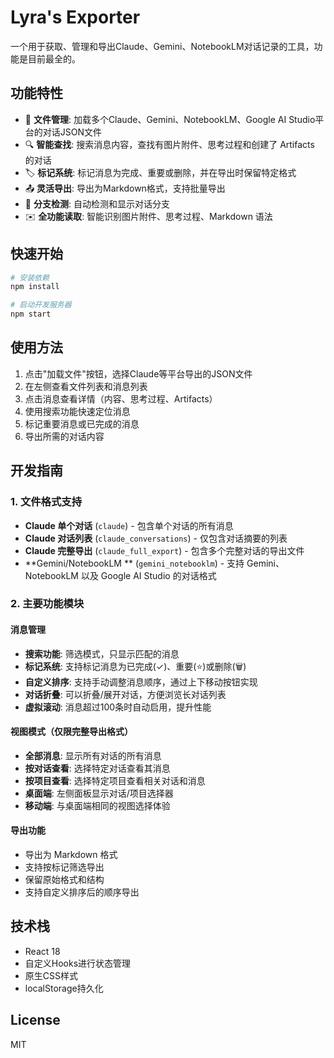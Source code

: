 # Lyra's Exporter

一个用于获取、管理和导出Claude、Gemini、NotebookLM对话记录的工具，功能是目前最全的。

## 功能特性

- 📁 **文件管理**: 加载多个Claude、Gemini、NotebookLM、Google AI Studio平台的对话JSON文件
- 🔍 **智能查找**: 搜索消息内容，查找有图片附件、思考过程和创建了 Artifacts 的对话
- 🏷️ **标记系统**: 标记消息为完成、重要或删除，并在导出时保留特定格式
- 📤 **灵活导出**: 导出为Markdown格式，支持批量导出
- 🌳 **分支检测**: 自动检测和显示对话分支
- ✉️  **全功能读取**: 智能识别图片附件、思考过程、Markdown 语法

## 快速开始

```bash
# 安装依赖
npm install

# 启动开发服务器
npm start
```

## 使用方法

1. 点击"加载文件"按钮，选择Claude等平台导出的JSON文件
2. 在左侧查看文件列表和消息列表
3. 点击消息查看详情（内容、思考过程、Artifacts）
4. 使用搜索功能快速定位消息
5. 标记重要消息或已完成的消息
6. 导出所需的对话内容

## 开发指南

### 1. 文件格式支持

- **Claude 单个对话** (`claude`) - 包含单个对话的所有消息
- **Claude 对话列表** (`claude_conversations`) - 仅包含对话摘要的列表
- **Claude 完整导出** (`claude_full_export`) - 包含多个完整对话的导出文件
- **Gemini/NotebookLM ** (`gemini_notebooklm`) - 支持 Gemini、NotebookLM 以及 Google AI Studio 的对话格式

### 2. 主要功能模块

#### 消息管理

- **搜索功能**: 筛选模式，只显示匹配的消息
- **标记系统**: 支持标记消息为已完成(✓)、重要(⭐)或删除(🗑️)
- **自定义排序**: 支持手动调整消息顺序，通过上下移动按钮实现
- **对话折叠**: 可以折叠/展开对话，方便浏览长对话列表
- **虚拟滚动**: 消息超过100条时自动启用，提升性能

#### 视图模式（仅限完整导出格式）

- **全部消息**: 显示所有对话的所有消息
- **按对话查看**: 选择特定对话查看其消息
- **按项目查看**: 选择特定项目查看相关对话和消息
- **桌面端**: 左侧面板显示对话/项目选择器
- **移动端**: 与桌面端相同的视图选择体验

#### 导出功能

- 导出为 Markdown 格式
- 支持按标记筛选导出
- 保留原始格式和结构
- 支持自定义排序后的顺序导出

## 技术栈

- React 18
- 自定义Hooks进行状态管理
- 原生CSS样式
- localStorage持久化

## License

MIT
